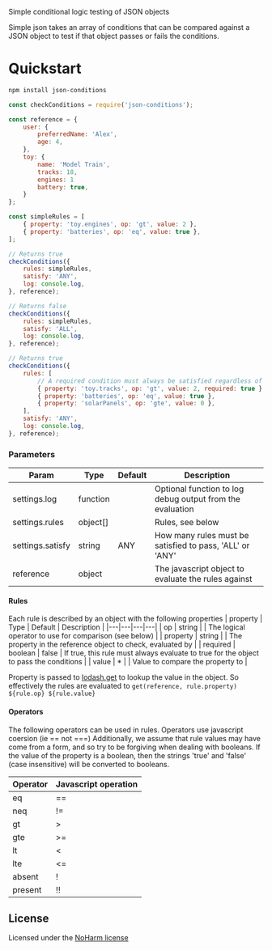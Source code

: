 Simple conditional logic testing of JSON objects

Simple json takes an array of conditions that can be compared against a JSON object to test if that object passes or fails the conditions.

# Quickstart

```sh
npm install json-conditions
```

```javascript
const checkConditions = require('json-conditions');

const reference = {
	user: {
		preferredName: 'Alex',
		age: 4,
	},
	toy: {
		name: 'Model Train',
		tracks: 18,
		engines: 1
		battery: true,
	}
};

const simpleRules = [
	{ property: 'toy.engines', op: 'gt', value: 2 },
	{ property: 'batteries', op: 'eq', value: true },
];

// Returns true
checkConditions({
	rules: simpleRules,
	satisfy: 'ANY',
	log: console.log,
}, reference);

// Returns false
checkConditions({
	rules: simpleRules,
	satisfy: 'ALL',
	log: console.log,
}, reference);

// Returns true
checkConditions({
	rules: [
		// A required condition must always be satisfied regardless of the value
		{ property: 'toy.tracks', op: 'gt', value: 2, required: true },
		{ property: 'batteries', op: 'eq', value: true },
		{ property: 'solarPanels', op: 'gte', value: 0 },
	],
	satisfy: 'ANY',
	log: console.log,
}, reference);
```

### Parameters
| Param  | Type  | Default | Description |
|---|---|---|---|
| settings.log | function | | Optional function to log debug output from the evaluation |
| settings.rules | object[] |   | Rules, see below |
| settings.satisfy | string | ANY | How many rules must be satisfied to pass, 'ALL' or 'ANY' |
| reference | object |   | The javascript object to evaluate the rules against |

#### Rules
Each rule is described by an object with the following properties
| property  | Type  | Default | Description |
|---|---|---|---|
| op | string |   | The logical operator to use for comparison (see below) |
| property | string |  | The property in the reference object to check, evaluated by |
| required | boolean | false | If true, this rule must always evaluate to true for the object to pass the conditions | 
| value | * |  | Value to compare the property to |

Property is passed to [lodash.get](https://lodash.com/docs/4.17.15#get) to lookup the value in the object.
So effectively the rules are evaluated to `get(reference, rule.property) ${rule.op} ${rule.value}`

#### Operators

The following operators can be used in rules. Operators use javascript coersion (ie == not ===)
Additionally, we assume that rule values may have come from a form, and so try to be forgiving when dealing with
booleans. If the value of the property is a boolean, then the strings 'true' and 'false' (case insensitive) will
be converted to booleans.

| Operator  | Javascript operation |
|---|---|
| eq | == |
| neq | != |
| gt | > |
| gte | >= |
| lt | < |
| lte | <= |
| absent | ! |
| present | !! |


## License
Licensed under the [NoHarm license](https://github.com/raisely/noharm)

